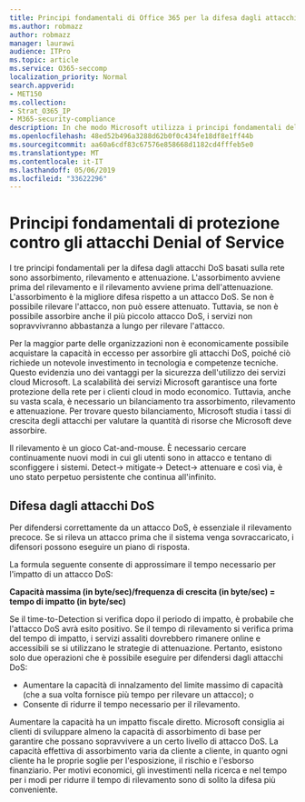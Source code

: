 ```yaml
---
title: Principi fondamentali di Office 365 per la difesa dagli attacchi Denial of Service
ms.author: robmazz
author: robmazz
manager: laurawi
audience: ITPro
ms.topic: article
ms.service: O365-seccomp
localization_priority: Normal
search.appverid:
- MET150
ms.collection:
- Strat_O365_IP
- M365-security-compliance
description: In che modo Microsoft utilizza i principi fondamentali dell'assorbimento, del rilevamento e dell'attenuazione in difesa degli attacchi DoS (Denial of Service).
ms.openlocfilehash: 48ed52b496a3288d62b0f0c434fe18df8e1ff44b
ms.sourcegitcommit: aa60a6cdf83c67576e858668d1182cd4fffeb5e0
ms.translationtype: MT
ms.contentlocale: it-IT
ms.lasthandoff: 05/06/2019
ms.locfileid: "33622296"
---
```

# <a name="core-principles-of-defense-against-denial-of-service-attacks"></a>Principi fondamentali di protezione contro gli attacchi Denial of Service

I tre principi fondamentali per la difesa dagli attacchi DoS basati sulla rete sono assorbimento, rilevamento e attenuazione. L'assorbimento avviene prima del rilevamento e il rilevamento avviene prima dell'attenuazione. L'assorbimento è la migliore difesa rispetto a un attacco DoS. Se non è possibile rilevare l'attacco, non può essere attenuato. Tuttavia, se non è possibile assorbire anche il più piccolo attacco DoS, i servizi non sopravvivranno abbastanza a lungo per rilevare l'attacco.

Per la maggior parte delle organizzazioni non è economicamente possibile acquistare la capacità in eccesso per assorbire gli attacchi DoS, poiché ciò richiede un notevole investimento in tecnologia e competenze tecniche. Questo evidenzia uno dei vantaggi per la sicurezza dell'utilizzo dei servizi cloud Microsoft. La scalabilità dei servizi Microsoft garantisce una forte protezione della rete per i clienti cloud in modo economico. Tuttavia, anche su vasta scala, è necessario un bilanciamento tra assorbimento, rilevamento e attenuazione. Per trovare questo bilanciamento, Microsoft studia i tassi di crescita degli attacchi per valutare la quantità di risorse che Microsoft deve assorbire.

Il rilevamento è un gioco Cat-and-mouse. È necessario cercare continuamente nuovi modi in cui gli utenti sono in attacco e tentano di sconfiggere i sistemi. Detect-> mitigate-> Detect-> attenuare e così via, è uno stato perpetuo persistente che continua all'infinito.

## <a name="defending-against-dos-attacks"></a>Difesa dagli attacchi DoS

Per difendersi correttamente da un attacco DoS, è essenziale il rilevamento precoce. Se si rileva un attacco prima che il sistema venga sovraccaricato, i difensori possono eseguire un piano di risposta.

La formula seguente consente di approssimare il tempo necessario per l'impatto di un attacco DoS:

   **Capacità massima (in byte/sec)/frequenza di crescita (in byte/sec) = tempo di impatto (in byte/sec)**

Se il time-to-Detection si verifica dopo il periodo di impatto, è probabile che l'attacco DoS avrà esito positivo. Se il tempo di rilevamento si verifica prima del tempo di impatto, i servizi assaliti dovrebbero rimanere online e accessibili se si utilizzano le strategie di attenuazione. Pertanto, esistono solo due operazioni che è possibile eseguire per difendersi dagli attacchi DoS:

- Aumentare la capacità di innalzamento del limite massimo di capacità (che a sua volta fornisce più tempo per rilevare un attacco); o
- Consente di ridurre il tempo necessario per il rilevamento.

Aumentare la capacità ha un impatto fiscale diretto. Microsoft consiglia ai clienti di sviluppare almeno la capacità di assorbimento di base per garantire che possano sopravvivere a un certo livello di attacco DoS. La capacità effettiva di assorbimento varia da cliente a cliente, in quanto ogni cliente ha le proprie soglie per l'esposizione, il rischio e l'esborso finanziario. Per motivi economici, gli investimenti nella ricerca e nel tempo per i modi per ridurre il tempo di rilevamento sono di solito la difesa più conveniente.
